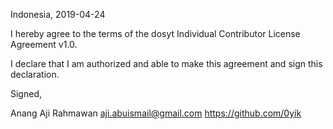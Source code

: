 Indonesia, 2019-04-24

I hereby agree to the terms of the dosyt Individual Contributor License
Agreement v1.0.

I declare that I am authorized and able to make this agreement and sign this
declaration.

Signed,

Anang Aji Rahmawan aji.abuismail@gmail.com https://github.com/0yik
